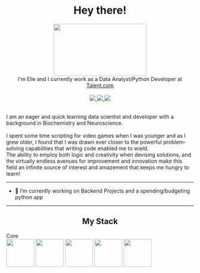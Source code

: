 <div id="header" align="center">
  <h1>
    Hey there!
  </h1>
  <img src="https://media.tenor.com/Zt4LPMD943EAAAAC/wave-hello.gif"
       width="250"
       height="140" />
  <br>
   I'm Elie and I currently work as a Data Analyst/Python Developer at <a href="https://ca.talent.com/">Talent.com</a>
  <br>
</div>
<br>
<div id="badges" align="center">
  <a href="">
    <img src="https://img.shields.io/badge/Website-243964?logo=react&logoColor=white&style=for-the-badge"/>
  </a>
  <a href="https://www.linkedin.com/in/elslb/">
    <img src="https://img.shields.io/badge/LinkedIn-%230077B5?logo=linkedin&logoColor=white&style=for-the-badge"/>
  </a>
  <a href="https://twitter.com/_elslb">
    <img src="https://img.shields.io/badge/Twitter-1DA1F2?logo=twitter&logoColor=white&style=for-the-badge"/>
  </a>
</div>
<br>

I am an eager and quick learning data scientist and developer with a background in Biochemistry and Neuroscience.
<br>
<br>
I spent some time scripting for video games when I was younger and as I grew older, I found that I was drawn ever closer to the powerful problem-solving capabilities that writing code enabled me to wield.
<br>
The ability to employ both logic and creativity when devising solutions, and the virtually endless avenues for improvement and innovation make this field an infinite source of interest and amazement that keeps me hungry to learn!
<br>

---
* 🔭 I’m currently working on Backend Projects and a spending/budgeting python app

---
<div id="My Stack" align="center">
  <h2>
    My Stack
  </h2>
</div>
Core
<div id="Stack Icons">
  <img src="https://raw.githubusercontent.com/elslb/devicon/master/icons/python/python-original-wordmark.svg"
       width=75
       height=75>
  <img src="https://raw.githubusercontent.com/elslb/devicon/master/icons/mysql/mysql-original-wordmark.svg"
       width=75
       height=75>
  <img src="https://raw.githubusercontent.com/elslb/devicon/master/icons/html5/html5-plain-wordmark.svg"
       width=75
       height=75>
  <img src="https://raw.githubusercontent.com/elslb/devicon/master/icons/css3/css3-plain-wordmark.svg"
       width=75
       height=75>
  <img src="https://raw.githubusercontent.com/elslb/devicon/master/icons/docker/docker-plain-wordmark.svg"
       width=75
       height=75>
</div>

<!--
**elslb/elslb** is a ✨ _special_ ✨ repository because its `README.md` (this file) appears on your GitHub profile.

Here are some ideas to get you started:

- 🔭 I’m currently working on ...
- 🌱 I’m currently learning ...
- 👯 I’m looking to collaborate on ...
- 🤔 I’m looking for help with ...
- 💬 Ask me about ...
- 📫 How to reach me: ...
- 😄 Pronouns: ...
- ⚡ Fun fact: ...
-->
